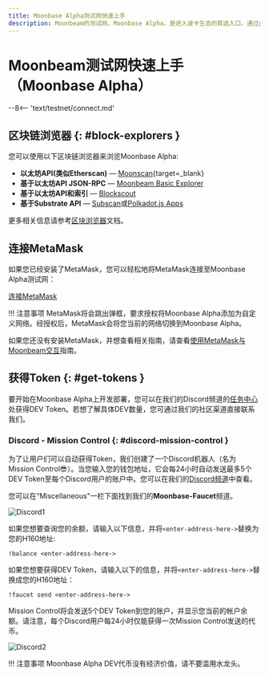 ```yaml
---
title: Moonbase Alpha测试网快速上手
description: Moonbeam的测试网，Moonbase Alpha，是进入波卡生态的首选入口。通过此教程了解如何连接至Moonbase Alpha。
---
```


# Moonbeam测试网快速上手（Moonbase Alpha）

--8<-- 'text/testnet/connect.md'

## 区块链浏览器 {: #block-explorers }

您可以使用以下区块链浏览器来浏览Moonbase Alpha:

 - **以太坊API(类似Etherscan)** — [Moonscan](https://moonbase.moonscan.io/){target=_blank}
 - **基于以太坊API JSON-RPC** — [Moonbeam Basic Explorer](https://moonbeam-explorer.netlify.app/?network=MoonbaseAlpha)
 - **基于以太坊API和索引** — [Blockscout](https://moonbase-blockscout.testnet.moonbeam.network/)
 - **基于Substrate API** — [Subscan](https://moonbase.subscan.io/)或[Polkadot.js Apps](https://polkadot.js.org/apps/?rpc=wss%3A%2F%2Fwss.api.moonbase.moonbeam.network#/explorer)

 更多相关信息请参考[区块浏览器](/builders/tools/explorers)文档。

## 连接MetaMask

如果您已经安装了MetaMask，您可以轻松地将MetaMask连接至Moonbase Alpha测试网：

<div class="button-wrapper">
    <a href="#" class="md-button connectMetaMask" value="moonbase">连接MetaMask</a>
</div>

!!! 注意事项
    MetaMask将会跳出弹框，要求授权将Moonbase Alpha添加为自定义网络。经授权后，MetaMask会将您当前的网络切换到Moonbase Alpha。

如果您还没有安装MetaMask，并想查看相关指南，请查看[使用MetaMask与Moonbeam交互](/tokens/connect/metamask/)指南。

## 获得Token {: #get-tokens }

要开始在Moonbase Alpha上开发部署，您可以在我们的Discord频道的[任务中心](https://discord.gg/PfpUATX)处获得DEV Token。若想了解具体DEV数量，您可通过我们的社区渠道直接联系我们。

### Discord - Mission Control {: #discord-mission-control } 

为了让用户们可以自动获得Token，我们创建了一个Discord机器人（名为Mission Control:sunglasses:）。当您输入您的钱包地址，它会每24小时自动发送最多5个DEV Token至每个Discord用户的账户中。您可以在我们的[Discord频道](https://discord.gg/PfpUATX)中查看。

您可以在“Miscellaneous"一栏下面找到我们的**Moonbase-Faucet**频道。

![Discord1](/images/builders/get-started/networks/moonbase/discord-1.png)

如果您想要查询您的余额，请输入以下信息，并将`<enter-address-here->`替换为您的H160地址:

```
!balance <enter-address-here->
```

如果您想要获得DEV Token，请输入以下的信息，并将`<enter-address-here->`替换成您的H160地址：

```
!faucet send <enter-address-here->
```

Mission Control将会发送5个DEV Token到您的账户，并显示您当前的帐户余额。请注意，每个Discord用户每24小时仅能获得一次Mission Control发送的代币。

![Discord2](/images/builders/get-started/networks/moonbase/discord-2.png)

!!! 注意事项
    Moonbase Alpha DEV代币没有经济价值，请不要滥用水龙头。

